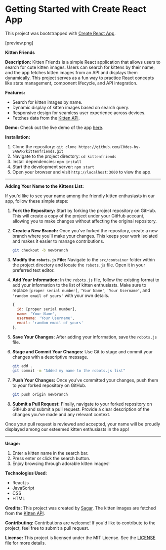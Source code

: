 # Getting Started with Create React App

This project was bootstrapped with [Create React App](https://github.com/facebook/create-react-app).

[preview.png]

**Kitten Friends**

**Description:**
Kitten Friends is a simple React application that allows users to search for cute kitten images. Users can search for kittens by their name, and the app fetches kitten images from an API and displays them dynamically. This project serves as a fun way to practice React concepts like state management, component lifecycle, and API integration.

**Features:**
- Search for kitten images by name.
- Dynamic display of kitten images based on search query.
- Responsive design for seamless user experience across devices.
- Fetches data from the [Kitten API](https://thecatapi.com/).

**Demo:**
Check out the live demo of the app [here](https://c0des-by-sagar.github.io/kittenfriends/).

**Installation:**
1. Clone the repository: `git clone https://github.com/C0des-by-SAGAR/kittenfriends.git`
2. Navigate to the project directory: `cd kittenfriends`
3. Install dependencies: `npm install`
4. Start the development server: `npm start`
5. Open your browser and visit `http://localhost:3000` to view the app.

---

**Adding Your Name to the Kittens List:**

If you'd like to see your name among the friendly kitten enthusiasts in our app, follow these simple steps:

1. **Fork the Repository:**
   Start by forking the project repository on GitHub. This will create a copy of the project under your GitHub account, allowing you to make changes without affecting the original repository.

2. **Create a New Branch:**
   Once you've forked the repository, create a new branch where you'll make your changes. This keeps your work isolated and makes it easier to manage contributions.

   ```bash
   git checkout -b newbranch
   ```

3. **Modify the `robots.js` File:**
   Navigate to the `src/container` folder within the project directory and locate the `robots.js` file. Open it in your preferred text editor.

4. **Add Your Information:**
   In the `robots.js` file, follow the existing format to add your information to the list of kitten enthusiasts. Make sure to replace `[proper serial number]`, `'Your Name'`, `'Your Username'`, and `'random email of yours'` with your own details.

   ```javascript
   {
     id: [proper serial number],
     name: 'Your Name',
     username: 'Your Username',
     email: 'random email of yours'
   },
   ```

5. **Save Your Changes:**
   After adding your information, save the `robots.js` file.

6. **Stage and Commit Your Changes:**
   Use Git to stage and commit your changes with a descriptive message.

   ```bash
   git add .
   git commit -m "Added my name to the robots.js list"
   ```

7. **Push Your Changes:**
   Once you've committed your changes, push them to your forked repository on GitHub.

   ```bash
   git push origin newbranch
   ```

8. **Submit a Pull Request:**
   Finally, navigate to your forked repository on GitHub and submit a pull request. Provide a clear description of the changes you've made and any relevant context.

Once your pull request is reviewed and accepted, your name will be proudly displayed among our esteemed kitten enthusiasts in the app!

---

**Usage:**
1. Enter a kitten name in the search bar.
2. Press enter or click the search button.
3. Enjoy browsing through adorable kitten images!

**Technologies Used:**
- React.js
- JavaScript
- CSS
- HTML

**Credits:**
This project was created by [Sagar](https://github.com/C0des-by-SAGAR). The kitten images are fetched from the [Kitten API](https://thecatapi.com/).

**Contributing:**
Contributions are welcome! If you'd like to contribute to the project, feel free to submit a pull request.

**License:**
This project is licensed under the MIT License. See the [LICENSE](https://github.com/C0des-by-SAGAR/kittenfriends/blob/main/LICENSE) file for more details.
